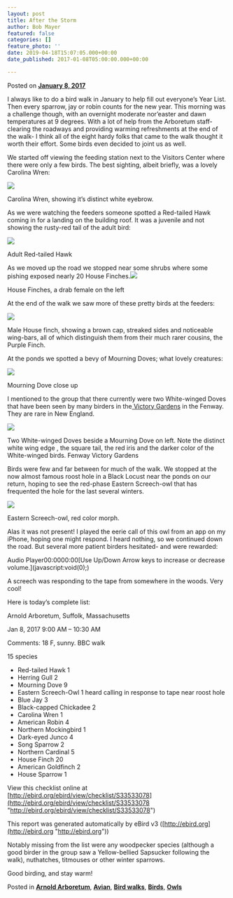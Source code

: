 ```yaml
---
layout: post
title: After the Storm
author: Bob Mayer
featured: false
categories: []
feature_photo: ''
date: 2019-04-18T15:07:05.000+00:00
date_published: 2017-01-08T05:00:00.000+00:00

---
```

Posted on [**January 8, 2017**](https://web.archive.org/web/20171114004038/http://www.arbotopia.com/after-the-storm/ "9:31 pm")

I always like to do a bird walk in January to help fill out everyone’s Year List. Then every sparrow, jay or robin counts for the new year. This morning was a challenge though, with an overnight moderate nor’easter and dawn temperatures at 9 degrees. With a lot of help from the Arboretum staff- clearing the roadways and providing warming refreshments at the end of the walk- I think all of the eight hardy folks that came to the walk thought it worth their effort. Some birds even decided to joint us as well.

We started off viewing the feeding station next to the Visitors Center where there were only a few birds. The best sighting, albeit briefly, was a lovely Carolina Wren:

![](/images/P1010002.jpg)

Carolina Wren, showing it’s distinct white eyebrow.

As we were watching the feeders someone spotted a Red-tailed Hawk coming in for a landing on the building roof. It was a juvenile and not showing the rusty-red tail of the adult bird:

![](/images/P1010022-1.jpg)

Adult Red-tailed Hawk

As we moved up the road we stopped near some shrubs where some pishing exposed nearly 20 House Finches.![](/images/P1070169.jpg)

House Finches, a drab female on the left

At the end of the walk we saw more of these pretty birds at the feeders:

![](/images/P1090424.jpg)

Male House finch, showing a brown cap, streaked sides and noticeable wing-bars, all of which distinguish them from their much rarer cousins, the Purple Finch.

At the ponds we spotted a bevy of Mourning Doves; what lovely creatures:

![](/images/P1030637.jpg)

Mourning Dove close up

I mentioned to the group that there currently were two White-winged Doves that have been seen by many birders in the[ Victory Gardens](http://fenwayvictorygardens.org/gardens/) in the Fenway. They are rare in New England.

![](/images/P1150292.jpg)

Two White-winged Doves beside a Mourning Dove on left. Note the distinct white wing edge , the square tail, the red iris and the darker color of the White-winged birds. Fenway Victory Gardens

Birds were few and far between for much of the walk. We stopped at the now almost famous roost hole in a Black Locust near the ponds on our return, hoping to see the red-phase Eastern Screech-owl that has frequented the hole for the last several winters.

![](/images/P1070921-1.jpg)

Eastern Screech-owl, red color morph.

Alas it was not present! I played the eerie call of this owl from an app on my iPhone, hoping one might respond. I heard nothing, so we continued down the road. But several more patient birders hesitated- and were rewarded:

Audio Player00:0000:00\[Use Up/Down Arrow keys to increase or decrease volume.\](javascript:void(0);)

A screech was responding to the tape from somewhere in the woods. Very cool!

Here is today’s complete list:

Arnold Arboretum, Suffolk, Massachusetts

Jan 8, 2017 9:00 AM – 10:30 AM

Comments: 18 F, sunny. BBC walk

15 species

* Red-tailed Hawk 1
* Herring Gull 2
* Mourning Dove 9
* Eastern Screech-Owl 1 heard calling in response to tape near roost hole
* Blue Jay 3
* Black-capped Chickadee 2
* Carolina Wren 1
* American Robin 4
* Northern Mockingbird 1
* Dark-eyed Junco 4
* Song Sparrow 2
* Northern Cardinal 5
* House Finch 20
* American Goldfinch 2
* House Sparrow 1

View this checklist online at [http://ebird.org/ebird/view/checklist/S33533078](http://ebird.org/ebird/view/checklist/S33533078 "http://ebird.org/ebird/view/checklist/S33533078")

This report was generated automatically by eBird v3 ([http://ebird.org](http://ebird.org "http://ebird.org"))

Notably missing from the list were any woodpecker species (although a good birder in the group saw a Yellow-bellied Sapsucker following the walk), nuthatches, titmouses or other winter sparrows.

Good birding, and stay warm!

Posted in [**Arnold Arboretum**](https://web.archive.org/web/20171114004038/http://www.arbotopia.com/category/arboretum/), [**Avian**](https://web.archive.org/web/20171114004038/http://www.arbotopia.com/category/avian/), [**Bird walks**](https://web.archive.org/web/20171114004038/http://www.arbotopia.com/category/bird-walks/), [**Birds**](https://web.archive.org/web/20171114004038/http://www.arbotopia.com/category/birds/), [**Owls**](https://web.archive.org/web/20171114004038/http://www.arbotopia.com/category/owls/)